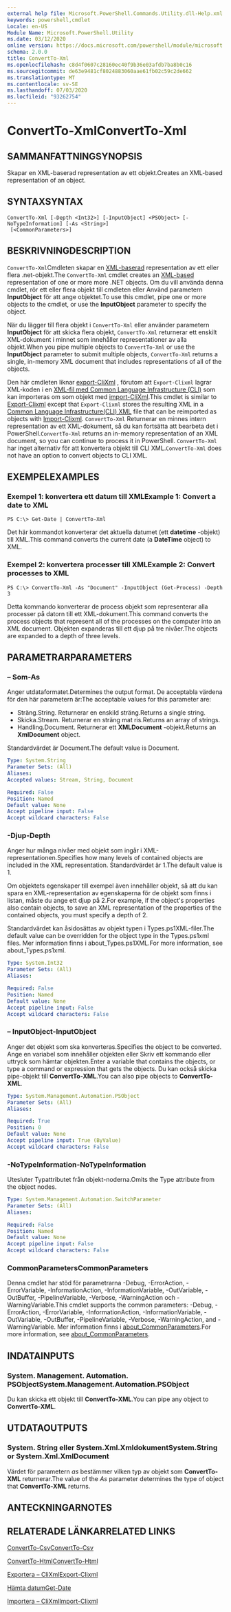 ```yaml
---
external help file: Microsoft.PowerShell.Commands.Utility.dll-Help.xml
keywords: powershell,cmdlet
Locale: en-US
Module Name: Microsoft.PowerShell.Utility
ms.date: 03/12/2020
online version: https://docs.microsoft.com/powershell/module/microsoft.powershell.utility/convertto-xml?view=powershell-7&WT.mc_id=ps-gethelp
schema: 2.0.0
title: ConvertTo-Xml
ms.openlocfilehash: c8d4f0607c28160ec40f9b36e03afdb7ba8b0c16
ms.sourcegitcommit: de63e9481cf8024883060aae61fb02c59c2de662
ms.translationtype: MT
ms.contentlocale: sv-SE
ms.lasthandoff: 07/03/2020
ms.locfileid: "93262754"
---
```

# <span data-ttu-id="b87ef-103">ConvertTo-Xml</span><span class="sxs-lookup"><span data-stu-id="b87ef-103">ConvertTo-Xml</span></span>

## <span data-ttu-id="b87ef-104">SAMMANFATTNING</span><span class="sxs-lookup"><span data-stu-id="b87ef-104">SYNOPSIS</span></span>
<span data-ttu-id="b87ef-105">Skapar en XML-baserad representation av ett objekt.</span><span class="sxs-lookup"><span data-stu-id="b87ef-105">Creates an XML-based representation of an object.</span></span>

## <span data-ttu-id="b87ef-106">SYNTAX</span><span class="sxs-lookup"><span data-stu-id="b87ef-106">SYNTAX</span></span>

```
ConvertTo-Xml [-Depth <Int32>] [-InputObject] <PSObject> [-NoTypeInformation] [-As <String>]
 [<CommonParameters>]
```

## <span data-ttu-id="b87ef-107">BESKRIVNING</span><span class="sxs-lookup"><span data-stu-id="b87ef-107">DESCRIPTION</span></span>

<span data-ttu-id="b87ef-108">`ConvertTo-Xml`Cmdleten skapar en [XML-baserad](/dotnet/api/system.xml.xmldocument) representation av ett eller flera .net-objekt.</span><span class="sxs-lookup"><span data-stu-id="b87ef-108">The `ConvertTo-Xml` cmdlet creates an [XML-based](/dotnet/api/system.xml.xmldocument) representation of one or more more .NET objects.</span></span> <span data-ttu-id="b87ef-109">Om du vill använda denna cmdlet, rör ett eller flera objekt till cmdleten eller Använd parametern **InputObject** för att ange objektet.</span><span class="sxs-lookup"><span data-stu-id="b87ef-109">To use this cmdlet, pipe one or more objects to the cmdlet, or use the **InputObject** parameter to specify the object.</span></span>

<span data-ttu-id="b87ef-110">När du lägger till flera objekt i `ConvertTo-Xml` eller använder parametern **InputObject** för att skicka flera objekt, `ConvertTo-Xml` returnerar ett enskilt XML-dokument i minnet som innehåller representationer av alla objekt.</span><span class="sxs-lookup"><span data-stu-id="b87ef-110">When you pipe multiple objects to `ConvertTo-Xml` or use the **InputObject** parameter to submit multiple objects, `ConvertTo-Xml` returns a single, in-memory XML document that includes representations of all of the objects.</span></span>

<span data-ttu-id="b87ef-111">Den här cmdleten liknar [export-CliXml](./Export-Clixml.md) , förutom att `Export-Clixml` lagrar XML-koden i en [XML-fil med Common Language Infrastructure (CLI)](https://www.ecma-international.org/publications/standards/Ecma-335.htm) som kan importeras om som objekt med [import-CliXml](./Import-Clixml.md).</span><span class="sxs-lookup"><span data-stu-id="b87ef-111">This cmdlet is similar to [Export-Clixml](./Export-Clixml.md) except that `Export-Clixml` stores the resulting XML in a [Common Language Infrastructure(CLI) XML](https://www.ecma-international.org/publications/standards/Ecma-335.htm) file that can be reimported as objects with [Import-Clixml](./Import-Clixml.md).</span></span> <span data-ttu-id="b87ef-112">`ConvertTo-Xml` Returnerar en minnes intern representation av ett XML-dokument, så du kan fortsätta att bearbeta det i PowerShell.</span><span class="sxs-lookup"><span data-stu-id="b87ef-112">`ConvertTo-Xml` returns an in-memory representation of an XML document, so you can continue to process it in PowerShell.</span></span> <span data-ttu-id="b87ef-113">`ConvertTo-Xml` har inget alternativ för att konvertera objekt till CLI XML.</span><span class="sxs-lookup"><span data-stu-id="b87ef-113">`ConvertTo-Xml` does not have an option to convert objects to CLI XML.</span></span>

## <span data-ttu-id="b87ef-114">EXEMPEL</span><span class="sxs-lookup"><span data-stu-id="b87ef-114">EXAMPLES</span></span>

### <span data-ttu-id="b87ef-115">Exempel 1: konvertera ett datum till XML</span><span class="sxs-lookup"><span data-stu-id="b87ef-115">Example 1: Convert a date to XML</span></span>

```
PS C:\> Get-Date | ConvertTo-Xml
```

<span data-ttu-id="b87ef-116">Det här kommandot konverterar det aktuella datumet (ett **datetime** -objekt) till XML.</span><span class="sxs-lookup"><span data-stu-id="b87ef-116">This command converts the current date (a **DateTime** object) to XML.</span></span>

### <span data-ttu-id="b87ef-117">Exempel 2: konvertera processer till XML</span><span class="sxs-lookup"><span data-stu-id="b87ef-117">Example 2: Convert processes to XML</span></span>

```
PS C:\> ConvertTo-Xml -As "Document" -InputObject (Get-Process) -Depth 3
```

<span data-ttu-id="b87ef-118">Detta kommando konverterar de process objekt som representerar alla processer på datorn till ett XML-dokument.</span><span class="sxs-lookup"><span data-stu-id="b87ef-118">This command converts the process objects that represent all of the processes on the computer into an XML document.</span></span> <span data-ttu-id="b87ef-119">Objekten expanderas till ett djup på tre nivåer.</span><span class="sxs-lookup"><span data-stu-id="b87ef-119">The objects are expanded to a depth of three levels.</span></span>

## <span data-ttu-id="b87ef-120">PARAMETRAR</span><span class="sxs-lookup"><span data-stu-id="b87ef-120">PARAMETERS</span></span>

### <span data-ttu-id="b87ef-121">– Som</span><span class="sxs-lookup"><span data-stu-id="b87ef-121">-As</span></span>

<span data-ttu-id="b87ef-122">Anger utdataformatet.</span><span class="sxs-lookup"><span data-stu-id="b87ef-122">Determines the output format.</span></span>
<span data-ttu-id="b87ef-123">De acceptabla värdena för den här parametern är:</span><span class="sxs-lookup"><span data-stu-id="b87ef-123">The acceptable values for this parameter are:</span></span>

- <span data-ttu-id="b87ef-124">Sträng.</span><span class="sxs-lookup"><span data-stu-id="b87ef-124">String.</span></span>
<span data-ttu-id="b87ef-125">Returnerar en enskild sträng.</span><span class="sxs-lookup"><span data-stu-id="b87ef-125">Returns a single string.</span></span>
- <span data-ttu-id="b87ef-126">Skicka.</span><span class="sxs-lookup"><span data-stu-id="b87ef-126">Stream.</span></span>
<span data-ttu-id="b87ef-127">Returnerar en sträng mat ris.</span><span class="sxs-lookup"><span data-stu-id="b87ef-127">Returns an array of strings.</span></span>
- <span data-ttu-id="b87ef-128">Handling.</span><span class="sxs-lookup"><span data-stu-id="b87ef-128">Document.</span></span>
<span data-ttu-id="b87ef-129">Returnerar ett **XMLDocument** -objekt.</span><span class="sxs-lookup"><span data-stu-id="b87ef-129">Returns an **XmlDocument** object.</span></span>

<span data-ttu-id="b87ef-130">Standardvärdet är Document.</span><span class="sxs-lookup"><span data-stu-id="b87ef-130">The default value is Document.</span></span>

```yaml
Type: System.String
Parameter Sets: (All)
Aliases:
Accepted values: Stream, String, Document

Required: False
Position: Named
Default value: None
Accept pipeline input: False
Accept wildcard characters: False
```

### <span data-ttu-id="b87ef-131">-Djup</span><span class="sxs-lookup"><span data-stu-id="b87ef-131">-Depth</span></span>

<span data-ttu-id="b87ef-132">Anger hur många nivåer med objekt som ingår i XML-representationen.</span><span class="sxs-lookup"><span data-stu-id="b87ef-132">Specifies how many levels of contained objects are included in the XML representation.</span></span> <span data-ttu-id="b87ef-133">Standardvärdet är 1.</span><span class="sxs-lookup"><span data-stu-id="b87ef-133">The default value is 1.</span></span>

<span data-ttu-id="b87ef-134">Om objektets egenskaper till exempel även innehåller objekt, så att du kan spara en XML-representation av egenskaperna för de objekt som finns i listan, måste du ange ett djup på 2.</span><span class="sxs-lookup"><span data-stu-id="b87ef-134">For example, if the object's properties also contain objects, to save an XML representation of the properties of the contained objects, you must specify a depth of 2.</span></span>

<span data-ttu-id="b87ef-135">Standardvärdet kan åsidosättas av objekt typen i Types.ps1XML-filer.</span><span class="sxs-lookup"><span data-stu-id="b87ef-135">The default value can be overridden for the object type in the Types.ps1xml files.</span></span> <span data-ttu-id="b87ef-136">Mer information finns i about_Types.ps1XML.</span><span class="sxs-lookup"><span data-stu-id="b87ef-136">For more information, see about_Types.ps1xml.</span></span>

```yaml
Type: System.Int32
Parameter Sets: (All)
Aliases:

Required: False
Position: Named
Default value: None
Accept pipeline input: False
Accept wildcard characters: False
```

### <span data-ttu-id="b87ef-137">– InputObject</span><span class="sxs-lookup"><span data-stu-id="b87ef-137">-InputObject</span></span>

<span data-ttu-id="b87ef-138">Anger det objekt som ska konverteras.</span><span class="sxs-lookup"><span data-stu-id="b87ef-138">Specifies the object to be converted.</span></span> <span data-ttu-id="b87ef-139">Ange en variabel som innehåller objekten eller Skriv ett kommando eller uttryck som hämtar objekten.</span><span class="sxs-lookup"><span data-stu-id="b87ef-139">Enter a variable that contains the objects, or type a command or expression that gets the objects.</span></span> <span data-ttu-id="b87ef-140">Du kan också skicka pipe-objekt till **ConvertTo-XML**.</span><span class="sxs-lookup"><span data-stu-id="b87ef-140">You can also pipe objects to **ConvertTo-XML**.</span></span>

```yaml
Type: System.Management.Automation.PSObject
Parameter Sets: (All)
Aliases:

Required: True
Position: 0
Default value: None
Accept pipeline input: True (ByValue)
Accept wildcard characters: False
```

### <span data-ttu-id="b87ef-141">-NoTypeInformation</span><span class="sxs-lookup"><span data-stu-id="b87ef-141">-NoTypeInformation</span></span>

<span data-ttu-id="b87ef-142">Utesluter Typattributet från objekt-noderna.</span><span class="sxs-lookup"><span data-stu-id="b87ef-142">Omits the Type attribute from the object nodes.</span></span>

```yaml
Type: System.Management.Automation.SwitchParameter
Parameter Sets: (All)
Aliases:

Required: False
Position: Named
Default value: None
Accept pipeline input: False
Accept wildcard characters: False
```

### <span data-ttu-id="b87ef-143">CommonParameters</span><span class="sxs-lookup"><span data-stu-id="b87ef-143">CommonParameters</span></span>

<span data-ttu-id="b87ef-144">Denna cmdlet har stöd för parametrarna -Debug, -ErrorAction, -ErrorVariable, -InformationAction, -InformationVariable, -OutVariable, -OutBuffer, -PipelineVariable, -Verbose, -WarningAction och -WarningVariable.</span><span class="sxs-lookup"><span data-stu-id="b87ef-144">This cmdlet supports the common parameters: -Debug, -ErrorAction, -ErrorVariable, -InformationAction, -InformationVariable, -OutVariable, -OutBuffer, -PipelineVariable, -Verbose, -WarningAction, and -WarningVariable.</span></span> <span data-ttu-id="b87ef-145">Mer information finns i [about_CommonParameters](https://go.microsoft.com/fwlink/?LinkID=113216).</span><span class="sxs-lookup"><span data-stu-id="b87ef-145">For more information, see [about_CommonParameters](https://go.microsoft.com/fwlink/?LinkID=113216).</span></span>

## <span data-ttu-id="b87ef-146">INDATA</span><span class="sxs-lookup"><span data-stu-id="b87ef-146">INPUTS</span></span>

### <span data-ttu-id="b87ef-147">System. Management. Automation. PSObject</span><span class="sxs-lookup"><span data-stu-id="b87ef-147">System.Management.Automation.PSObject</span></span>

<span data-ttu-id="b87ef-148">Du kan skicka ett objekt till **ConvertTo-XML**.</span><span class="sxs-lookup"><span data-stu-id="b87ef-148">You can pipe any object to **ConvertTo-XML**.</span></span>

## <span data-ttu-id="b87ef-149">UTDATA</span><span class="sxs-lookup"><span data-stu-id="b87ef-149">OUTPUTS</span></span>

### <span data-ttu-id="b87ef-150">System. String eller System.Xml.Xmldokument</span><span class="sxs-lookup"><span data-stu-id="b87ef-150">System.String or System.Xml.XmlDocument</span></span>

<span data-ttu-id="b87ef-151">Värdet för parametern *as* bestämmer vilken typ av objekt som **ConvertTo-XML** returnerar.</span><span class="sxs-lookup"><span data-stu-id="b87ef-151">The value of the *As* parameter determines the type of object that **ConvertTo-XML** returns.</span></span>

## <span data-ttu-id="b87ef-152">ANTECKNINGAR</span><span class="sxs-lookup"><span data-stu-id="b87ef-152">NOTES</span></span>

## <span data-ttu-id="b87ef-153">RELATERADE LÄNKAR</span><span class="sxs-lookup"><span data-stu-id="b87ef-153">RELATED LINKS</span></span>

[<span data-ttu-id="b87ef-154">ConvertTo-Csv</span><span class="sxs-lookup"><span data-stu-id="b87ef-154">ConvertTo-Csv</span></span>](ConvertTo-Csv.md)

[<span data-ttu-id="b87ef-155">ConvertTo-Html</span><span class="sxs-lookup"><span data-stu-id="b87ef-155">ConvertTo-Html</span></span>](ConvertTo-Html.md)

[<span data-ttu-id="b87ef-156">Exportera – CliXml</span><span class="sxs-lookup"><span data-stu-id="b87ef-156">Export-Clixml</span></span>](Export-Clixml.md)

[<span data-ttu-id="b87ef-157">Hämta datum</span><span class="sxs-lookup"><span data-stu-id="b87ef-157">Get-Date</span></span>](Get-Date.md)

[<span data-ttu-id="b87ef-158">Importera – CliXml</span><span class="sxs-lookup"><span data-stu-id="b87ef-158">Import-Clixml</span></span>](Import-Clixml.md)
